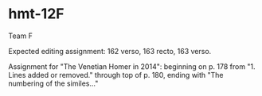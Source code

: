 hmt-12F
=======

Team F


Expected editing assignment: 162 verso, 163 recto, 163 verso.

Assignment for "The Venetian Homer in 2014": beginning on p. 178 from "1. Lines added or removed." through top of p. 180, ending with "The numbering of the similes..."
